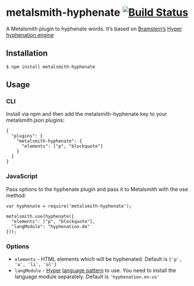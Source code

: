 # metalsmith-hyphenate [![Build Status](https://travis-ci.org/saneef/metalsmith-hyphenate.svg?branch=master)](https://travis-ci.org/saneef/metalsmith-hyphenate)

A Metalsmith plugin to hyphenate words. It’s based on [Bramstein’s](https://github.com/bramstein) [Hyper hyphenation engine](https://github.com/bramstein/Hypher)

## Installation

```
$ npm install metalsmith-hyphenate
```

## Usage

### CLI

Install via npm and then add the metalsmith-hyphenate key to your metalsmith.json plugins:

```
{
  "plugins": {
    "metalsmith-hyphenate": {
      "elements": ["p", "blockquote"]
    }
  }
}
```

### JavaScript
Pass options to the hyphenate plugin and pass it to Metalsmith with the use method:

```
var hyphenate = require('metalsmith-hyphenate');

metalsmith.use(hyphenate({
  "elements": ["p", "blockquote"],
  "langModule": "hyphenation.de"
}));
```

### Options

- `elements` - HTML elements which will be hyphenated. Default is `['p', 'a', 'li', 'ol']`
- `langModule` - [Hyper](https://github.com/bramstein/Hypher#nodejs) [language pattern](https://github.com/bramstein/hyphenation-patterns) to use. You need to install the language module separately. Default is `'hyphenation.en-us'`
